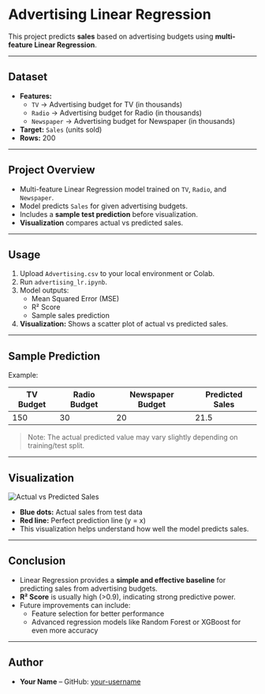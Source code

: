 # Advertising Linear Regression

This project predicts **sales** based on advertising budgets using **multi-feature Linear Regression**.

---

## **Dataset**

- **Features:**
  - `TV` → Advertising budget for TV (in thousands)
  - `Radio` → Advertising budget for Radio (in thousands)
  - `Newspaper` → Advertising budget for Newspaper (in thousands)
- **Target:** `Sales` (units sold)
- **Rows:** 200

---

## **Project Overview**

- Multi-feature Linear Regression model trained on `TV`, `Radio`, and `Newspaper`.
- Model predicts `Sales` for given advertising budgets.
- Includes a **sample test prediction** before visualization.
- **Visualization** compares actual vs predicted sales.

---

## **Usage**

1. Upload `Advertising.csv` to your local environment or Colab.
2. Run `advertising_lr.ipynb`.
3. Model outputs:
   - Mean Squared Error (MSE)
   - R² Score
   - Sample sales prediction
4. **Visualization:** Shows a scatter plot of actual vs predicted sales.

---

## **Sample Prediction**

Example:  

| TV Budget | Radio Budget | Newspaper Budget | Predicted Sales |
|-----------|--------------|----------------|----------------|
| 150       | 30           | 20             | 21.5           |

> Note: The actual predicted value may vary slightly depending on training/test split.

---

## **Visualization**

![Actual vs Predicted Sales](images/actual_vs_predicted.png)

- **Blue dots:** Actual sales from test data  
- **Red line:** Perfect prediction line (y = x)  
- This visualization helps understand how well the model predicts sales.

---

## **Conclusion**

- Linear Regression provides a **simple and effective baseline** for predicting sales from advertising budgets.  
- **R² Score** is usually high (>0.9), indicating strong predictive power.  
- Future improvements can include:
  - Feature selection for better performance
  - Advanced regression models like Random Forest or XGBoost for even more accuracy

---

## **Author**

- **Your Name** – GitHub: [your-username](https://github.com/your-username)
